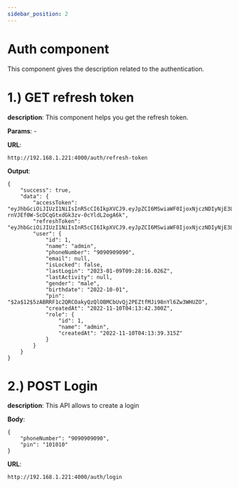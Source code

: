 ```yaml
---
sidebar_position: 2
---
```


# Auth component

This component gives the description related to the authentication.

# 1.) GET refresh token

**description**: This component helps you get the refresh token.

**Params**: -

**URL**:
```
http://192.168.1.221:4000/auth/refresh-token
```

**Output**:
```
{
    "success": true,
    "data": {
        "accessToken": "eyJhbGciOiJIUzI1NiIsInR5cCI6IkpXVCJ9.eyJpZCI6MSwiaWF0IjoxNjczNDIyNjE3LCJleHAiOjE2NzQyODY2MTd9.jFLXq7-rnVJEf0W-ScDCqGtxdGk3zv-0cYldL2ogA6k",
        "refreshToken": "eyJhbGciOiJIUzI1NiIsInR5cCI6IkpXVCJ9.eyJpZCI6MSwiaWF0IjoxNjczNDIyNjE3LCJleHAiOjE2NzYwMTQ2MTd9.M2aja3sCNGEjzz_TJV5TmKTOktxMxO4t_bsPhIg9plA",
        "user": {
            "id": 1,
            "name": "admin",
            "phoneNumber": "9090909090",
            "email": null,
            "isLocked": false,
            "lastLogin": "2023-01-09T09:28:16.026Z",
            "lastActivity": null,
            "gender": "male",
            "birthdate": "2022-10-01",
            "pin": "$2a$12$5zABRRF1c2QRCOakyQzQlOBMCbUvQj2PEZtfMJi98nYl6Zw3WHUZO",
            "createdAt": "2022-11-10T04:13:42.300Z",
            "role": {
                "id": 1,
                "name": "admin",
                "createdAt": "2022-11-10T04:13:39.315Z"
            }
        }
    }
}
```

# 2.) POST Login

**description**: This API allows to create a login

**Body**:
```
{
    "phoneNumber": "9090909090",
    "pin": "101010"
}
```

**URL**:
```
http://192.168.1.221:4000/auth/login
```